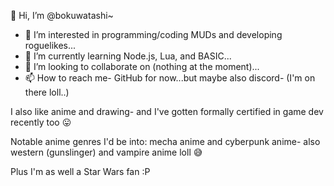 👋 Hi, I’m @bokuwatashi~

- 👀  I’m interested in programming/coding MUDs and developing roguelikes...
- 🌱  I’m currently learning Node.js, Lua, and BASIC...
- 💞️  I’m looking to collaborate on (nothing at the moment)...
- 📫  How to reach me- GitHub for now...but maybe also discord- (I'm on there loll..)

<!---
bokuwatashi/bokuwatashi is a ✨ special ✨ repository because its `README.md` (this file) appears on your GitHub profile.
You can click the Preview link to take a look at your changes.
--->

I also like anime and drawing- and I've gotten formally certified in game dev recently too :stuck_out_tongue:

Notable anime genres I'd be into: mecha anime and cyberpunk anime- also western (gunslinger) and vampire anime loll 😅

Plus I'm as well a Star Wars fan :P
